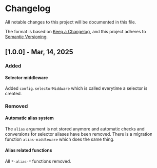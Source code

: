 # Changelog

All notable changes to this project will be documented in this file.

The format is based on [Keep a Changelog](https://keepachangelog.com/en/1.0.0/),
and this project adheres to [Semantic Versioning](https://semver.org/spec/v2.0.0.html).

## [1.0.0] - Mar, 14, 2025

### Added

#### Selector middleware

Added `config.selectorMiddware` which is called everytime a selector is created.

### Removed

#### Automatic alias system

The `alias` argument is not stored anymore and automatic checks and conversions for selector aliases have been removed. There is a migration function `alias-middleware` which does the same thing.

#### Alias related functions

All `*-alias-*` functions removed.
